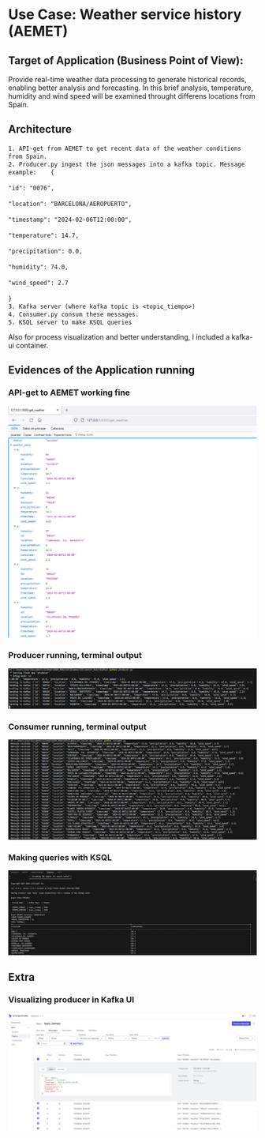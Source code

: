 # Use Case: Weather service history (AEMET)

## Target of Application (Business Point of View): 
Provide real-time weather data processing to generate historical records, enabling better analysis and forecasting. In this brief analysis, temperature, humidity and wind speed will be examined throught differens locations from Spain.

## Architecture
    1. API-get from AEMET to get recent data of the weather conditions from Spain.
    2. Producer.py ingest the json messages into a kafka topic. Message example:    {
                                                                                    "id": "0076", 
                                                                                    "location": "BARCELONA/AEROPUERTO", 
                                                                                    "timestamp": "2024-02-06T12:00:00", 
                                                                                    "temperature": 14.7, 
                                                                                    "precipitation": 0.0, 
                                                                                    "humidity": 74.0, 
                                                                                    "wind_speed": 2.7
                                                                                    }
    3. Kafka server (where kafka topic is <topic_tiempo>)
    4. Consumer.py consum these messages.
    5. KSQL server to make KSQL queries

Also for process visualization and better understanding, I included a kafka-ui container.

## Evidences of the Application running

### API-get to AEMET working fine
![API-get to AEMET working fine](./Screenshots/api_get.jpg)

### Producer running, terminal output
![Producer running, terminal output](./Screenshots/producer_running.jpg)

### Consumer running, terminal output
![Consumer running, terminal output](./Screenshots/consumer_result.jpg)

### Making queries with KSQL
![Making queries with KSQL](./Screenshots/ksql_funciona.jpg)

## Extra
### Visualizing producer in Kafka UI
![Visualizing producer in Kafka UI](./Screenshots/producer_kafkaui.jpg)
